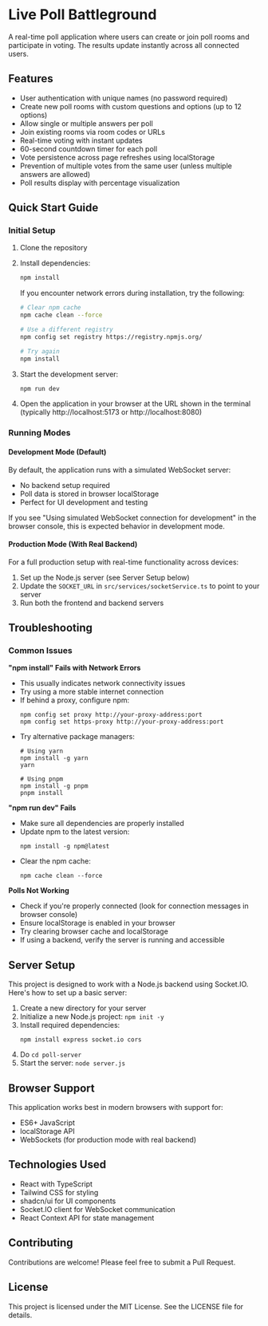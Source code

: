 
# Live Poll Battleground

A real-time poll application where users can create or join poll rooms and participate in voting. The results update instantly across all connected users.

## Features

- User authentication with unique names (no password required)
- Create new poll rooms with custom questions and options (up to 12 options)
- Allow single or multiple answers per poll
- Join existing rooms via room codes or URLs
- Real-time voting with instant updates
- 60-second countdown timer for each poll
- Vote persistence across page refreshes using localStorage
- Prevention of multiple votes from the same user (unless multiple answers are allowed)
- Poll results display with percentage visualization

## Quick Start Guide

### Initial Setup

1. Clone the repository
2. Install dependencies:
   ```bash
   npm install
   ```
   
   If you encounter network errors during installation, try the following:
   ```bash
   # Clear npm cache
   npm cache clean --force
   
   # Use a different registry
   npm config set registry https://registry.npmjs.org/
   
   # Try again
   npm install
   ```

3. Start the development server:
   ```bash
   npm run dev
   ```
   
4. Open the application in your browser at the URL shown in the terminal (typically http://localhost:5173 or http://localhost:8080)

### Running Modes

#### Development Mode (Default)

By default, the application runs with a simulated WebSocket server:

- No backend setup required
- Poll data is stored in browser localStorage
- Perfect for UI development and testing

If you see "Using simulated WebSocket connection for development" in the browser console, this is expected behavior in development mode.

#### Production Mode (With Real Backend)

For a full production setup with real-time functionality across devices:

1. Set up the Node.js server (see Server Setup below)
2. Update the `SOCKET_URL` in `src/services/socketService.ts` to point to your server
3. Run both the frontend and backend servers

## Troubleshooting

### Common Issues

**"npm install" Fails with Network Errors**
- This usually indicates network connectivity issues
- Try using a more stable internet connection
- If behind a proxy, configure npm:
  ```
  npm config set proxy http://your-proxy-address:port
  npm config set https-proxy http://your-proxy-address:port
  ```
- Try alternative package managers:
  ```
  # Using yarn
  npm install -g yarn
  yarn
  
  # Using pnpm
  npm install -g pnpm
  pnpm install
  ```

**"npm run dev" Fails**
- Make sure all dependencies are properly installed
- Update npm to the latest version:
  ```
  npm install -g npm@latest
  ```
- Clear the npm cache:
  ```
  npm cache clean --force
  ```

**Polls Not Working**
- Check if you're properly connected (look for connection messages in browser console)
- Ensure localStorage is enabled in your browser
- Try clearing browser cache and localStorage
- If using a backend, verify the server is running and accessible

## Server Setup

This project is designed to work with a Node.js backend using Socket.IO. Here's how to set up a basic server:

1. Create a new directory for your server
2. Initialize a new Node.js project: `npm init -y`
3. Install required dependencies:
   ```
   npm install express socket.io cors
   ```
4. Do `cd poll-server`
5. Start the server: `node server.js`

## Browser Support

This application works best in modern browsers with support for:
- ES6+ JavaScript
- localStorage API
- WebSockets (for production mode with real backend)

## Technologies Used

- React with TypeScript
- Tailwind CSS for styling
- shadcn/ui for UI components
- Socket.IO client for WebSocket communication
- React Context API for state management

## Contributing

Contributions are welcome! Please feel free to submit a Pull Request.

## License

This project is licensed under the MIT License. See the LICENSE file for details.

